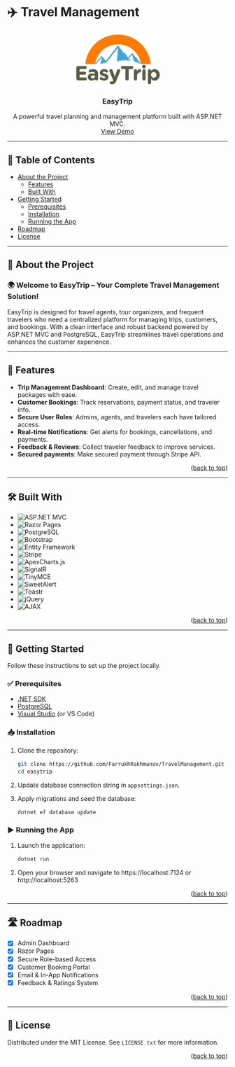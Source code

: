 # ✈️ Travel Management

<a name="readme-top"></a>

<!-- PROJECT LOGO -->
<div align="center">
  <a href="https://github.com/yourusername/easytrip">
    <img src="https://github.com/FarrukhRakhmanov/TravelManagement/blob/master/EasyTrip/wwwroot/images/icons/logo.png" alt="EasyTrip Logo" >
  </a>

<h3 align="center">EasyTrip</h3>

  <p align="center">
    A powerful travel planning and management platform built with ASP.NET MVC.
    <br />
    <a href="http://easytrip.runasp.net/">View Demo</a>
  </p>
</div>

---

## 📌 Table of Contents

- [About the Project](#about-the-project)
  - [Features](#features)
  - [Built With](#built-with)
- [Getting Started](#getting-started)
  - [Prerequisites](#prerequisites)
  - [Installation](#installation)
  - [Running the App](#running-the-app)
- [Roadmap](#roadmap)
- [License](#license)

---

## 💼 About the Project

### 🌍 Welcome to EasyTrip – Your Complete Travel Management Solution!

EasyTrip is designed for travel agents, tour organizers, and frequent travelers who need a centralized platform for managing trips, customers, and bookings. With a clean interface and robust backend powered by ASP.NET MVC and PostgreSQL, EasyTrip streamlines travel operations and enhances the customer experience.

---

## 🚀 Features

- **Trip Management Dashboard**: Create, edit, and manage travel packages with ease.
- **Customer Bookings**: Track reservations, payment status, and traveler info.
- **Secure User Roles**: Admins, agents, and travelers each have tailored access.
- **Real-time Notifications**: Get alerts for bookings, cancellations, and payments.
- **Feedback & Reviews**: Collect traveler feedback to improve services.
- **Secured payments**: Make secured payment through Stripe API.
  
<p align="right">(<a href="#readme-top">back to top</a>)</p>

---

## 🛠️ Built With

- ![ASP.NET MVC](https://img.shields.io/badge/ASP.NET%20MVC-512BD4?logo=dotnet&logoColor=white)
- ![Razor Pages](https://img.shields.io/badge/Razor%20Pages-512BD4?logo=dotnet&logoColor=white)
- ![PostgreSQL](https://img.shields.io/badge/PostgreSQL-336791?logo=postgresql&logoColor=white)
- ![Bootstrap](https://img.shields.io/badge/Bootstrap-563D7C?logo=bootstrap&logoColor=white)
- ![Entity Framework](https://img.shields.io/badge/Entity%20Framework-6DB33F?logo=.net&logoColor=white)
- ![Stripe](https://img.shields.io/badge/Stripe-635BFF?logo=stripe&logoColor=white)
- ![ApexCharts.js](https://img.shields.io/badge/ApexCharts.js-00BFFF?logo=apexcharts&logoColor=white)
- ![SignalR](https://img.shields.io/badge/SignalR-0078D7?logo=dotnet&logoColor=white)
- ![TinyMCE](https://img.shields.io/badge/TinyMCE-2B8DBD?logo=tinymce&logoColor=white)
- ![SweetAlert](https://img.shields.io/badge/SweetAlert2-F4A261?logo=javascript&logoColor=white)
- ![Toastr](https://img.shields.io/badge/Toastr-E65100?logo=javascript&logoColor=white)
- ![jQuery](https://img.shields.io/badge/jQuery-0769AD?logo=jquery&logoColor=white)
- ![AJAX](https://img.shields.io/badge/AJAX-000000?logo=xml&logoColor=white)

<p align="right">(<a href="#readme-top">back to top</a>)</p>

---

## 🧰 Getting Started

Follow these instructions to set up the project locally.

### ✅ Prerequisites

- [.NET SDK](https://dotnet.microsoft.com/en-us/download)
- [PostgreSQL](https://www.postgresql.org/download/)
- [Visual Studio](https://visualstudio.microsoft.com/) (or VS Code)

### 📥 Installation

1. Clone the repository:
   ```bash
   git clone https://github.com/FarrukhRakhmanov/TravelManagement.git
   cd easytrip
   ```

2. Update database connection string in `appsettings.json`.

3. Apply migrations and seed the database:
   ```bash
   dotnet ef database update
   ```

### ▶️ Running the App

1. Launch the application:
   ```bash
   dotnet run
   ```

2. Open your browser and navigate to https://localhost:7124 or http://localhost:5263 

<p align="right">(<a href="#readme-top">back to top</a>)</p>

---

## 🛣️ Roadmap

- [x] Admin Dashboard
- [x] Razor Pages
- [x] Secure Role-based Access
- [x] Customer Booking Portal
- [x] Email & In-App Notifications
- [x] Feedback & Ratings System

<p align="right">(<a href="#readme-top">back to top</a>)</p>

---

## 📄 License

Distributed under the MIT License. See `LICENSE.txt` for more information.

<p align="right">(<a href="#readme-top">back to top</a>)</p>
